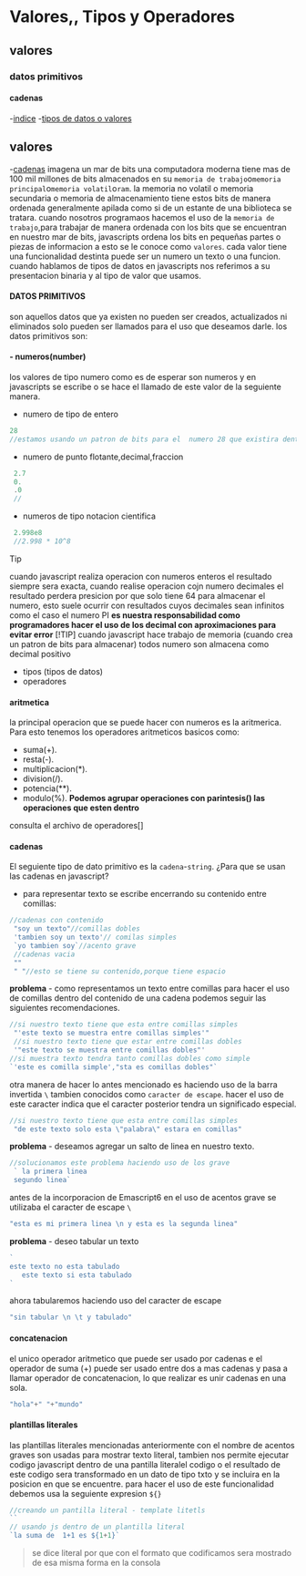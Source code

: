 # Valores,, Tipos y Operadores
## valores
### datos primitivos
#### cadenas
-[indice](#indice)
-[tipos de datos o valores](#valores)
## valores
-[cadenas](#cadenas)
imagena un mar de bits
una computadora moderna tiene mas de 100 mil millones de bits almacenados en su `memoria de trabajo`o`memoria principal`o`memoria volatil`o`ram`.
la memoria no volatil o memoria secundaria o memoria de almacenamiento tiene estos bits de manera ordenada generalmente apilada como si de un estante de una biblioteca se tratara.
cuando nosotros programaos hacemos el uso de la `memoria de trabajo`,para trabajar de manera ordenada con los bits que se encuentran en nuestro mar de bits, javascripts ordena los bits en pequeñas partes o piezas de informacion a esto se le conoce como `valores`.
cada valor tiene una funcionalidad destinta puede ser un numero un texto o una funcion.
cuando hablamos de tipos de datos en javascripts nos referimos a su presentacion binaria y al tipo de valor que usamos.
#### DATOS PRIMITIVOS
son aquellos datos que ya existen no pueden ser creados, actualizados ni eliminados solo pueden ser llamados para el uso que deseamos darle.
los datos primitivos son:
#### - numeros(number)
los valores de tipo numero como es de esperar son numeros y en javascripts se escribe o se hace el llamado de este valor de la seguiente manera.
- numero de tipo de entero
 ```js
 28
 //estamos usando un patron de bits para el  numero 28 que existira dentro de la memoria de trabajo
   ```
- numero de punto flotante,decimal,fraccion
```js
 2.7
 0.
 .0
 //
   ```
- numeros de tipo notacion cientifica
```js
 2.998e8
 //2.998 * 10^8
   ```
>[!TIP]
> cuando javascript realiza operacion con numeros enteros el resultado siempre sera exacta, cuando realise operacion cojn numero  decimales el resultado perdera presicion por que solo tiene 64 para almacenar el numero, esto suele ocurrir con resultados cuyos decimales sean infinitos como el caso el numero PI **es nuestra responsabilidad como programadores hacer el uso de los decimal con aproximaciones para evitar error**
>[!TIP]
> cuando javascript hace trabajo de memoria (cuando crea un patron de bits para almacenar) todos numero son almacena como decimal positivo

- tipos (tipos de datos)
- operadores
  
#### aritmetica
la principal operacion que se puede hacer con numeros es la aritmerica.
Para esto tenemos los operadores aritmeticos basicos como:
- suma(+).
- resta(-).
- multiplicacion(*).
- division(/).
- potencia(**).
- modulo(%).
  **Podemos agrupar operaciones con parintesis() las operaciones que esten dentro**

consulta el archivo de operadores[]

#### cadenas
El seguiente tipo de dato primitivo es la `cadena`-`string`.
¿Para que se usan las cadenas en javascript?
- para representar texto
se escribe encerrando su contenido entre comillas:
```js
//cadenas con contenido
 "soy un texto"//comillas dobles
 'tambien soy un texto'// comilas simples
 `yo tambien soy`//acento grave
 //cadenas vacia
 ""
 " "//esto se tiene su contenido,porque tiene espacio
 ```
**problema** - como representamos un texto entre comillas
para hacer el uso de comillas dentro del contenido de una cadena podemos seguir las siguientes recomendaciones.
```js
//si nuestro texto tiene que esta entre comillas simples
 "'este texto se muestra entre comillas simples'"
 //si nuestro texto tiene que estar entre comillas dobles
 '"este texto se muestra entre comillas dobles"'
//si muestra texto tendra tanto comillas dobles como simple
`'este es comilla simple',"sta es comillas dobles"`
```
otra manera de hacer lo antes mencionado es haciendo uso de la barra invertida `\`
tambien conocidos como `caracter de escape`.
hacer el uso de este caracter indica que el caracter posterior tendra un significado especial.
```js
//si nuestro texto tiene que esta entre comillas simples
 "de este texto solo esta \"palabra\" estara en comillas"
```
**problema** - deseamos agregar un salto de linea en nuestro texto.
```js
//solucionamos este problema haciendo uso de los grave
 ` la primera linea
 segundo linea`
```
antes de la incorporacion de Emascript6 en el uso de acentos grave se utilizaba el caracter de escape `\`
```js
"esta es mi primera linea \n y esta es la segunda linea"
```
**problema** - deseo tabular un texto 
```js
`
este texto no esta tabulado
   este texto si esta tabulado
`
```
ahora tabularemos haciendo uso del caracter de escape
```js
"sin tabular \n \t y tabulado"
```
#### concatenacion 
el unico operador aritmetico que puede ser usado por cadenas e el operador de suma (+) puede ser usado entre dos a mas cadenas y pasa a llamar operador de concatenacion, lo que realizar es unir cadenas en una sola.
```js
"hola"+" "+"mundo"
```
#### plantillas literales
las plantillas literales mencionadas anteriormente con el nombre de acentos graves son usadas para mostrar texto literal, tambien nos permite ejecutar codigo javascript dentro de una pantilla literalel codigo o el resultado de este codigo sera transformado en un dato de tipo txto y se incluira en la posicion en que se encuentre.
para hacer el uso de este funcionalidad debemos usa la seguiente expresion `${}`
```js
//creando un pantilla literal - template litetls
``
// usando js dentro de un plantilla literal
`la suma de  1+1 es ${1+1}`
```
>
> se dice literal por que con el formato que codificamos sera mostrado de esa misma forma en la consola